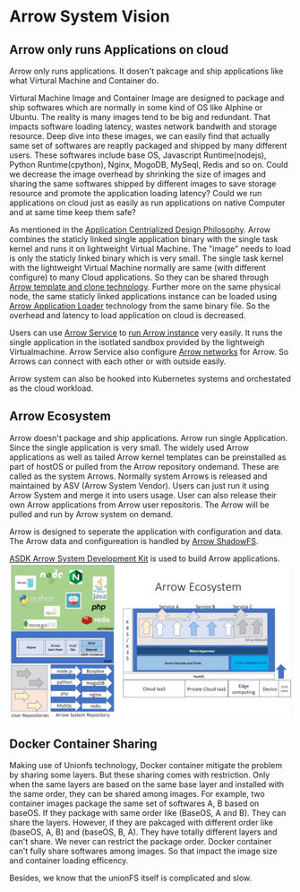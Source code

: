 # Arrow System Vision
## Arrow only runs Applications on cloud

Arrow only runs applications. It dosen't pakcage and ship applications like what Virtural Machine and Container do. 

Virtural Machine Image and Container Image are designed to package and ship softwares which are normally in some kind of OS like Alphine or Ubuntu. The reality is many images tend to be big and redundant. That impacts software loading latency, wastes network bandwith and storage resource. Deep dive into these images, we can easily find that actually same set of softwares are reaptly packaged and shipped by many different users. These softwares include base OS, Javascript Runtime(nodejs), Python Runtime(cpython), Nginx, MogoDB, MySeql, Redis and so on. Could we decrease the image overhead by shrinking the size of images and sharing the same softwares shipped by different images to save storage resource and promote the application loading latency? Could we run applications on cloud just as easily as run applications on native Computer and at same time keep them safe?

As mentioned in the [Application Centrialized Design Philosophy](/TopDown.md). Arrow combines the staticly linked single application binary with the single task kernel and runs it on lightweight Virtual Machine. The "image" needs to load is only the staticly linked binary which is very small. The single task kernel with the lightweight Virtual Machine normally are same (with different configure) to many Cloud applications. So they can be shared through [Arrow template and clone technology](/path/to/TemplateClone.md). Further more on the same physical node, the same staticly linked applications instance can be loaded using [Arrow Application Loader](/path/to/Aloader.md) technology from the same binary file. So the overhead and latency to load application on cloud is decreased.

Users can use [Arrow Service](/path/to/ArrowService.md) to [run Arrow instance](/path/to/LifeCycle.md) very easily. It runs the single application in the isotlated sandbox provided by the lightweigh Virtualmachine. Arrow Service also configure [Arrow networks](/path/to/ArrowNetwork.md) for Arrow. So Arrows can connect with each other or with outside easily.

Arrow system can also be hooked into Kubernetes systems and orchestated as the cloud workload.

## Arrow Ecosystem
Arrow doesn't package and ship applications. Arrow run single Application. Since the single application is very small.  The widely used Arrow applications as well as tailed Arrow kernel templates can be preinstalled as part of hostOS or pulled from the Arrow repository ondemand. These are called as the system Arrows. Normally system Arrows is released and maintained by ASV (Arrow System Vendor). Users can just run it using Arrow System and merge it into users usage. User can also release their own Arrow applications from Arrow user repositoris. The Arrow will be pulled and run by Arrow system on demand.

Arrow is designed to seperate the application with configuration and data. The Arrow data and configureation is handled by [Arrow ShadowFS](/path/to/ShadowFS.md).

[ASDK Arrow System Development Kit](/path/to/ASDK.md) is used to build Arrow applications. 
![ArrowEcosystem](/images/ArrowEcosystem.jpg?raw=true "ArrowEcosystem")

## Docker Container Sharing 
Making use of Unionfs technology, Docker container mitigate the problem by sharing some layers. But these sharing comes with restriction. Only when the same layers are based on the same base layer and installed with the same order, they can be shared among images. For example, two container images package the same set of softwares A, B based on baseOS. If they package with same order like (BaseOS, A and B). They can share the layers. However, if they are pakcaged with different order like (baseOS, A, B) and (baseOS, B, A). They have totally different layers and can't share. We never can restrict the package order. Docker container can't fully share softwares among images. So that impact the image size and container loading efficency.

Besides,  we know that the unionFS itself is complicated and slow.
